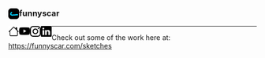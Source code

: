 ### <img align="left" src="./icons/logo.png" width="22px"/> funnyscar 
[<img align="left" alt="Website" width="22px" src="./icons/website.svg" />](http://funnyscar.com/)
[<img align="left" alt="Youtube" width="22px" src="./icons/youtube.svg" />](http://youtube.com/@funnyscar)
[<img align="left" alt="Website" width="22px" src="./icons/instagram.svg" />](http://instagram.com/curtisjhu)
[<img align="left" alt="Linkedin" width="22px" src="./icons/linkedin.svg" />](http://linkedin.com/in/curtisjhu)

---

Check out some of the work here at: https://funnyscar.com/sketches
